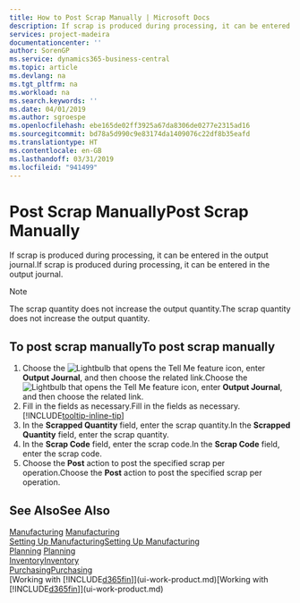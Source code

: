 ```yaml
---
title: How to Post Scrap Manually | Microsoft Docs
description: If scrap is produced during processing, it can be entered in the output journal. Note that the scrap quantity does not increase the output quantity.
services: project-madeira
documentationcenter: ''
author: SorenGP
ms.service: dynamics365-business-central
ms.topic: article
ms.devlang: na
ms.tgt_pltfrm: na
ms.workload: na
ms.search.keywords: ''
ms.date: 04/01/2019
ms.author: sgroespe
ms.openlocfilehash: ebe165de02ff3925a67da8306de0277e2315ad16
ms.sourcegitcommit: bd78a5d990c9e83174da1409076c22df8b35eafd
ms.translationtype: HT
ms.contentlocale: en-GB
ms.lasthandoff: 03/31/2019
ms.locfileid: "941499"
---
```

# <a name="post-scrap-manually"></a><span data-ttu-id="fff10-104">Post Scrap Manually</span><span class="sxs-lookup"><span data-stu-id="fff10-104">Post Scrap Manually</span></span>
<span data-ttu-id="fff10-105">If scrap is produced during processing, it can be entered in the output journal.</span><span class="sxs-lookup"><span data-stu-id="fff10-105">If scrap is produced during processing, it can be entered in the output journal.</span></span> 

> [!NOTE]
> <span data-ttu-id="fff10-106">The scrap quantity does not increase the output quantity.</span><span class="sxs-lookup"><span data-stu-id="fff10-106">The scrap quantity does not increase the output quantity.</span></span>  

## <a name="to-post-scrap-manually"></a><span data-ttu-id="fff10-107">To post scrap manually</span><span class="sxs-lookup"><span data-stu-id="fff10-107">To post scrap manually</span></span>  
1. <span data-ttu-id="fff10-108">Choose the ![Lightbulb that opens the Tell Me feature](media/ui-search/search_small.png "Tell me what you want to do") icon, enter **Output Journal**, and then choose the related link.</span><span class="sxs-lookup"><span data-stu-id="fff10-108">Choose the ![Lightbulb that opens the Tell Me feature](media/ui-search/search_small.png "Tell me what you want to do") icon, enter **Output Journal**, and then choose the related link.</span></span>  
2. <span data-ttu-id="fff10-109">Fill in the fields as necessary.</span><span class="sxs-lookup"><span data-stu-id="fff10-109">Fill in the fields as necessary.</span></span> [!INCLUDE[tooltip-inline-tip](includes/tooltip-inline-tip_md.md)]  
3. <span data-ttu-id="fff10-110">In the **Scrapped Quantity** field, enter the scrap quantity.</span><span class="sxs-lookup"><span data-stu-id="fff10-110">In the **Scrapped Quantity** field, enter the scrap quantity.</span></span>  
4. <span data-ttu-id="fff10-111">In the **Scrap Code** field, enter the scrap code.</span><span class="sxs-lookup"><span data-stu-id="fff10-111">In the **Scrap Code** field, enter the scrap code.</span></span>  
5. <span data-ttu-id="fff10-112">Choose the **Post** action to post the specified scrap per operation.</span><span class="sxs-lookup"><span data-stu-id="fff10-112">Choose the **Post** action to post the specified scrap per operation.</span></span>  

## <a name="see-also"></a><span data-ttu-id="fff10-113">See Also</span><span class="sxs-lookup"><span data-stu-id="fff10-113">See Also</span></span>  
<span data-ttu-id="fff10-114">[Manufacturing](production-manage-manufacturing.md)  </span><span class="sxs-lookup"><span data-stu-id="fff10-114">[Manufacturing](production-manage-manufacturing.md)  </span></span>  
[<span data-ttu-id="fff10-115">Setting Up Manufacturing</span><span class="sxs-lookup"><span data-stu-id="fff10-115">Setting Up Manufacturing</span></span>](production-configure-production-processes.md)  
<span data-ttu-id="fff10-116">[Planning](production-planning.md)    </span><span class="sxs-lookup"><span data-stu-id="fff10-116">[Planning](production-planning.md)    </span></span>  
[<span data-ttu-id="fff10-117">Inventory</span><span class="sxs-lookup"><span data-stu-id="fff10-117">Inventory</span></span>](inventory-manage-inventory.md)  
[<span data-ttu-id="fff10-118">Purchasing</span><span class="sxs-lookup"><span data-stu-id="fff10-118">Purchasing</span></span>](purchasing-manage-purchasing.md)  
<span data-ttu-id="fff10-119">[Working with [!INCLUDE[d365fin](includes/d365fin_md.md)]](ui-work-product.md)</span><span class="sxs-lookup"><span data-stu-id="fff10-119">[Working with [!INCLUDE[d365fin](includes/d365fin_md.md)]](ui-work-product.md)</span></span>
